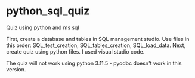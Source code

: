 # python_sql_quiz
Quiz using python and ms sql

First, create a database and tables in SQL management studio. Use files in this order: SQL_test_creation, SQL_tables_creation, SQL_load_data.
Next, create quiz using python files. I used visual studio code.

The quiz will not work using python 3.11.5 - pyodbc doesn't work in this version.
